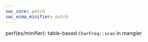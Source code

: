 ```yaml
---
swc_core: patch
swc_ecma_minifier: patch
---
```


perf(es/minifier): table-based `CharFreq::scan` in mangler
